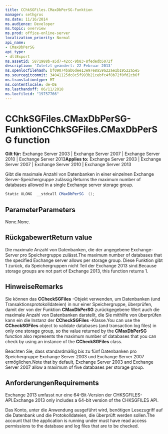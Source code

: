 ```yaml
---
title: CChkSGFiles.CMaxDbPerSG-Funktion
manager: sethgros
ms.date: 11/16/2014
ms.audience: Developer
ms.topic: overview
ms.prod: office-online-server
localization_priority: Normal
api_name:
- CMaxDbPerSG
api_type:
- dllExport
ms.assetid: 5871988b-a5d7-42cc-9b83-8fededb5072f
description: 'Zuletzt geändert: 22 Februar 2013'
ms.openlocfilehash: bf09074bab6dee13e97e8a59a22ae1b19522a5e5
ms.sourcegitcommit: 34041125dc8c5f993b21cebfc4f8b72f0fd2cb6f
ms.translationtype: MT
ms.contentlocale: de-DE
ms.lasthandoff: 06/11/2018
ms.locfileid: "19757766"
---
```

# <a name="cchksgfilescmaxdbpersg-function"></a><span data-ttu-id="1fdad-103">CChkSGFiles.CMaxDbPerSG-Funktion</span><span class="sxs-lookup"><span data-stu-id="1fdad-103">CChkSGFiles.CMaxDbPerSG function</span></span>

<span data-ttu-id="1fdad-104">**Gilt für:** Exchange Server 2003 | Exchange Server 2007 | Exchange Server 2010 | Exchange Server 2013</span><span class="sxs-lookup"><span data-stu-id="1fdad-104">**Applies to:** Exchange Server 2003 | Exchange Server 2007 | Exchange Server 2010 | Exchange Server 2013</span></span>
  
<span data-ttu-id="1fdad-105">Gibt die maximale Anzahl von Datenbanken in einer einzelnen Exchange Server-Speichergruppe zulässig.</span><span class="sxs-lookup"><span data-stu-id="1fdad-105">Returns the maximum number of databases allowed in a single Exchange server storage group.</span></span>
  
```cs
Static ULONG  __stdcall CMaxDbPerSG  ();

```

## <a name="parameters"></a><span data-ttu-id="1fdad-106">Parameter</span><span class="sxs-lookup"><span data-stu-id="1fdad-106">Parameters</span></span>

<span data-ttu-id="1fdad-107">None.</span><span class="sxs-lookup"><span data-stu-id="1fdad-107">None.</span></span>
  
## <a name="return-value"></a><span data-ttu-id="1fdad-108">Rückgabewert</span><span class="sxs-lookup"><span data-stu-id="1fdad-108">Return value</span></span>

<span data-ttu-id="1fdad-109">Die maximale Anzahl von Datenbanken, die der angegebene Exchange-Server pro Speichergruppe zulässt.</span><span class="sxs-lookup"><span data-stu-id="1fdad-109">The maximum number of databases that the specified Exchange server allows per storage group.</span></span> <span data-ttu-id="1fdad-110">Diese Funktion gibt 1 zurück, da Speichergruppen nicht Teil der Exchange 2013 sind.</span><span class="sxs-lookup"><span data-stu-id="1fdad-110">Because storage groups are not part of Exchange 2013, this function returns 1.</span></span>
  
## <a name="remarks"></a><span data-ttu-id="1fdad-111">Hinweise</span><span class="sxs-lookup"><span data-stu-id="1fdad-111">Remarks</span></span>

<span data-ttu-id="1fdad-112">Sie können das **CCheckSGFiles** -Objekt verwenden, um Datenbanken (und Transaktionsprotokolldateien) in nur einer Speichergruppe, überprüfen, damit der von der Funktion **CMaxDbPerSG** zurückgegebene Wert auch die maximale Anzahl von Datenbanken darstellt, die Sie mithilfe von überprüfen kann ein die Instanz der **CCheckSGFiles** -Klasse.</span><span class="sxs-lookup"><span data-stu-id="1fdad-112">You can use the **CCheckSGFiles** object to validate databases (and transaction log files) in only one storage group, so the value returned by the **CMaxDbPerSG** function also represents the maximum number of databases that you can check by using an instance of the **CCheckSGFiles** class.</span></span> 
  
<span data-ttu-id="1fdad-113">Beachten Sie, dass standardmäßig bis zu fünf Datenbanken pro Speichergruppe Exchange Server 2003 und Exchange Server 2007 ermöglichen.</span><span class="sxs-lookup"><span data-stu-id="1fdad-113">Note that by default, Exchange Server 2003 and Exchange Server 2007 allow a maximum of five databases per storage group.</span></span>
  
## <a name="requirements"></a><span data-ttu-id="1fdad-114">Anforderungen</span><span class="sxs-lookup"><span data-stu-id="1fdad-114">Requirements</span></span>

<span data-ttu-id="1fdad-115">Exchange 2013 umfasst nur eine 64-Bit-Version der CHKSGFILES-API.</span><span class="sxs-lookup"><span data-stu-id="1fdad-115">Exchange 2013 only includes a 64-bit version of the CHKSGFILES API.</span></span>
  
<span data-ttu-id="1fdad-116">Das Konto, unter die Anwendung ausgeführt wird, benötigen Lesezugriff auf die Datenbank und die Protokolldateien, die überprüft werden sollen.</span><span class="sxs-lookup"><span data-stu-id="1fdad-116">The account that the application is running under must have read access permissions to the database and log files that are to be checked.</span></span>
  

